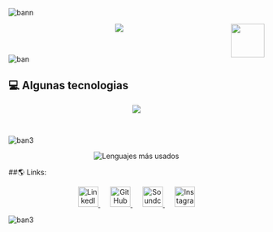 
![bann](https://github.com/lllit/lllit/assets/106929604/110db89f-0a82-42f7-903b-a5028c4c5a52)



<p align="center">
  <a href="https://github.com/mtsprznto"><img src="https://readme-typing-svg.herokuapp.com?font=Time+New+Roman&color=cyan&size=25&center=true&vCenter=true&width=600&height=100&lines=Soy+Ingeniero+Mecatronico+..&hearts;++;Programador+de+Python;Me+gusta+la+Inteligencia+Artificial;La+vision+por+computadora;Y+crear+proyectos+open+source.](https://readme-typing-svg.herokuapp.com?font=Fira+Code&pause=1000&width=435&lines=Soy+Matias%F0%9F%91%8B%F0%9F%91%A8%E2%80%8D%F0%9F%92%BB%F0%9F%8E%A8%F0%9F%93%BD%EF%B8%8F"></a>
  <img align='right' src='https://i.giphy.com/xThuWaMQyZlsnkMRnW.webp' width='66'>
</p>




<br>





![ban](https://github.com/lllit/lllit/assets/106929604/db00501a-9989-4c60-9277-25a5d7f26f03)






## 💻 Algunas tecnologias

<p align="center">
  <img src="https://skillicons.dev/icons?i=python,js,docker,linux,wordpress,bash,github,git,vscode,mysql,mongodb,kali" />
</p>
<br/>

![ban3](https://github.com/lllit/lllit/assets/106929604/d998019f-0cfb-4d88-ad30-6e47222d811b)




<p align="center">
  <img src="https://github-readme-stats.vercel.app/api/top-langs/?username=mtsprznto&layout=compact&theme=dark&locale=es&title_color=f0db4f&text_color=ffffff" alt="Lenguajes más usados"/>
</p>


##🌎 Links:


<p align="center">
  <a href="https://www.linkedin.com/in/matiaspereznauto/" target="_blank" title="LinkedIn">
    <img src="https://img.icons8.com/ios-filled/50/f0db4f/linkedin.png" width="40" height="40" alt="LinkedIn"/>
  </a>
  &nbsp;&nbsp;&nbsp;&nbsp;
  <a href="https://lllit3.bandcamp.com/" target="_blank" title="Bandcamp">
    <img src="https://img.icons8.com/ios-glyphs/50/f0db4f/bandcamp.png" width="40" height="40" alt="GitHub"/>
  </a>
  &nbsp;&nbsp;&nbsp;&nbsp;
  <a href="https://soundcloud.com/lllit_3" target="_blank" title="Soundcloud">
    <img src="https://img.icons8.com/ios-glyphs/50/f0db4f/soundcloud.png" width="40" height="40" alt="Soundcloud"/>
  </a>
  &nbsp;&nbsp;&nbsp;&nbsp;
  <a href="https://www.instagram.com/lllit_3/" target="_blank" title="Instagram">
    <img src="https://img.icons8.com/ios-filled/50/f0db4f/instagram-new.png" width="40" height="40" alt="Instagram"/>
  </a>
</p>


![ban3](https://github.com/lllit/lllit/assets/106929604/79111736-04a2-49a5-aef2-b5485957ed85)


